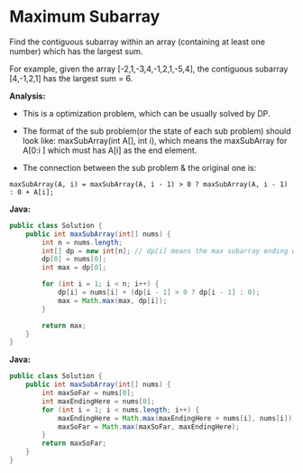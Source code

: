 # Maximum Subarray

Find the contiguous subarray within an array (containing at least one number) which has the largest sum.

For example, given the array [-2,1,-3,4,-1,2,1,-5,4],
the contiguous subarray [4,-1,2,1] has the largest sum = 6.

**Analysis:**

- This is a optimization problem, which can be usually solved by DP.

- The format of the sub problem(or the state of each sub problem) should look like: maxSubArray(int A[], int i), which means the maxSubArray for A[0:i ] which must has A[i] as the end element.

- The connection between the sub problem & the original one is:
```
maxSubArray(A, i) = maxSubArray(A, i - 1) > 0 ? maxSubArray(A, i - 1) : 0 + A[i];
```

**Java:**
```java
public class Solution {
    public int maxSubArray(int[] nums) {
        int n = nums.length;
        int[] dp = new int[n]; // dp[i] means the max subarray ending with nums[i]
        dp[0] = nums[0];
        int max = dp[0];

        for (int i = 1; i < n; i++) {
            dp[i] = nums[i] + (dp[i - 1] > 0 ? dp[i - 1] : 0);
            max = Math.max(max, dp[i]);
        }

        return max;
    }
}
```

**Java:**
```java
public class Solution {
    public int maxSubArray(int[] nums) {
        int maxSoFar = nums[0];
        int maxEndingHere = nums[0];
        for (int i = 1; i < nums.length; i++) {
        	maxEndingHere = Math.max(maxEndingHere + nums[i], nums[i]);
        	maxSoFar = Math.max(maxSoFar, maxEndingHere);
        }
        return maxSoFar;
    }
}
```
